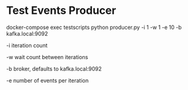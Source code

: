 # Test Events Producer

docker-compose exec testscripts python producer.py -i 1 -w 1 -e 10 -b kafka.local:9092

-i iteration count

-w wait count between iterations

-b broker, defaults to kafka.local:9092

-e number of events per iteration

